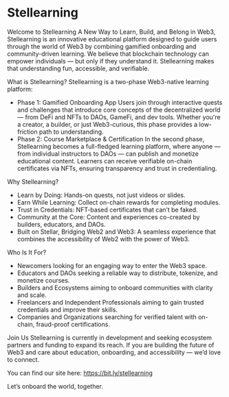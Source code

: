 # Stellearning
Welcome to Stellearning
A New Way to Learn, Build, and Belong in Web3, Stellearning is an innovative educational platform designed to guide users through the world of Web3 by combining gamified onboarding and community-driven learning. We believe that blockchain technology can empower individuals — but only if they understand it. Stellearning makes that understanding fun, accessible, and verifiable.

What is Stellearning?
Stellearning is a two-phase Web3-native learning platform:
- Phase 1: Gamified Onboarding App
Users join through interactive quests and challenges that introduce core concepts of the decentralized world — from DeFi and NFTs to DAOs, GameFi, and dev tools. Whether you're a creator, a builder, or just Web3-curious, this phase provides a low-friction path to understanding.
- Phase 2: Course Marketplace & Certification
In the second phase, Stellearning becomes a full-fledged learning platform, where anyone — from individual instructors to DAOs — can publish and monetize educational content. Learners can receive verifiable on-chain certificates via NFTs, ensuring transparency and trust in credentialing.

Why Stellearning?
- Learn by Doing: Hands-on quests, not just videos or slides.
- Earn While Learning: Collect on-chain rewards for completing modules.
- Trust in Credentials: NFT-based certificates that can’t be faked.
- Community at the Core: Content and experiences co-created by builders, educators, and DAOs.
- Built on Stellar, Bridging Web2 and Web3: A seamless experience that combines the accessibility of Web2 with the power of Web3.

Who Is It For?
- Newcomers looking for an engaging way to enter the Web3 space.
- Educators and DAOs seeking a reliable way to distribute, tokenize, and monetize courses.
- Builders and Ecosystems aiming to onboard communities with clarity and scale.
- Freelancers and Independent Professionals aiming to gain trusted credentials and improve their skills.
- Companies and Organizations searching for verified talent with on-chain, fraud-proof certifications.

Join Us
Stellearning is currently in development and seeking ecosystem partners and funding to expand its reach. If you are building the future of Web3 and care about education, onboarding, and accessibility — we’d love to connect.

You can find our site here: https://bit.ly/stellearning

Let’s onboard the world, together.
